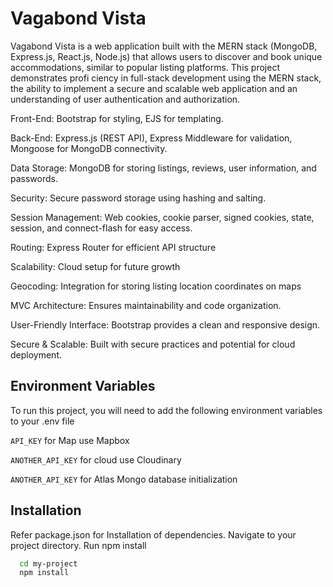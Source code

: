 
# Vagabond Vista

Vagabond Vista is a web application built with the MERN stack (MongoDB, Express.js, React.js, Node.js) that allows users to
discover and book unique accommodations, similar to popular listing platforms. This project demonstrates profi ciency in full-stack development using the MERN stack, the ability to implement a secure and scalable web application and an understanding of user authentication and authorization.

Front-End: Bootstrap for styling, EJS for templating.

Back-End: Express.js (REST API), Express Middleware for validation, Mongoose for MongoDB connectivity.

Data Storage: MongoDB for storing listings, reviews, user information, and passwords.

Security: Secure password storage using hashing and salting.

Session Management: Web cookies, cookie parser, signed cookies, state, session, and connect-flash for easy access.

Routing: Express Router for efficient API structure

Scalability: Cloud setup for future growth

Geocoding: Integration for storing listing location coordinates on maps

MVC Architecture: Ensures maintainability and code organization.

User-Friendly Interface: Bootstrap provides a clean and responsive design.

Secure & Scalable: Built with secure practices and potential for cloud deployment.


## Environment Variables

To run this project, you will need to add the following environment variables to your .env file

`API_KEY` for Map use Mapbox

`ANOTHER_API_KEY` for cloud use Cloudinary

`ANOTHER_API_KEY` for Atlas Mongo database initialization


## Installation

Refer package.json for Installation of dependencies.
Navigate to your project directory.
Run npm install

```bash
  cd my-project
  npm install
```
    
